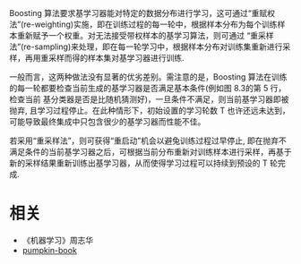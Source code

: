 

Boosting 算法要求基学习器能对特定的数据分布进行学习，这可通过“重赋权法”(re-weighting)实施，即在训练过程的每一轮中，根据样本分布为每个训练样本重新赋予一个权重。对无法接受带权样本的基学习算法，则可通过 “重采样法”(re-sampling)来处理，即在每一轮学习中，根据样本分布对训练集重新进行采样，再用重采样而得的样本集对基学习器进行训练.

一般而言，这两种做法没有显著的优劣差别。需注意的是，Boosting 算法在训练的每一轮都要检查当前生成的基学习器是否满足基本条件(例如图 8.3的第 5 行，检查当前 基分类器是否是比随机猜测好)，一旦条件不满足，则当前基学习器即被抛弃, 且学习过程停止。在此种情形下，初始设置的学习轮数 T 也许还远未达到，可能导致最终集成中只包含很少的基学习器而性能不佳。

若采用“重采样法”，则可获得“重启动”机会以避兔训练过程过早停止, 即在抛弃不满足条件的当前基学习器之后，可根据当前分布重新对训练样本进行采样，再基于新的采样结果重新训练出基学习器，从而使得学习过程可以持续到预设的 T 轮完成.



# 相关

- 《机器学习》周志华
- [pumpkin-book](https://github.com/datawhalechina/pumpkin-book)
